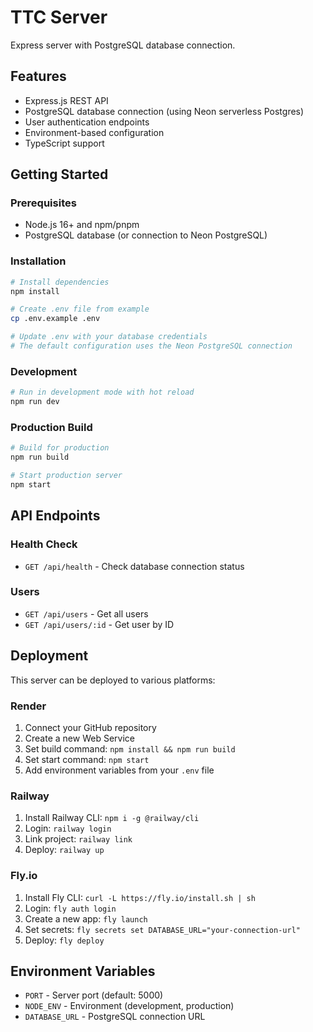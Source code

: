 # TTC Server

Express server with PostgreSQL database connection.

## Features

- Express.js REST API
- PostgreSQL database connection (using Neon serverless Postgres)
- User authentication endpoints
- Environment-based configuration
- TypeScript support

## Getting Started

### Prerequisites

- Node.js 16+ and npm/pnpm
- PostgreSQL database (or connection to Neon PostgreSQL)

### Installation

```bash
# Install dependencies
npm install

# Create .env file from example
cp .env.example .env

# Update .env with your database credentials
# The default configuration uses the Neon PostgreSQL connection
```

### Development

```bash
# Run in development mode with hot reload
npm run dev
```

### Production Build

```bash
# Build for production
npm run build

# Start production server
npm start
```

## API Endpoints

### Health Check

- `GET /api/health` - Check database connection status

### Users

- `GET /api/users` - Get all users
- `GET /api/users/:id` - Get user by ID

## Deployment

This server can be deployed to various platforms:

### Render

1. Connect your GitHub repository
2. Create a new Web Service
3. Set build command: `npm install && npm run build`
4. Set start command: `npm start`
5. Add environment variables from your `.env` file

### Railway

1. Install Railway CLI: `npm i -g @railway/cli`
2. Login: `railway login`
3. Link project: `railway link`
4. Deploy: `railway up`

### Fly.io

1. Install Fly CLI: `curl -L https://fly.io/install.sh | sh`
2. Login: `fly auth login`
3. Create a new app: `fly launch`
4. Set secrets: `fly secrets set DATABASE_URL="your-connection-url"`
5. Deploy: `fly deploy`

## Environment Variables

- `PORT` - Server port (default: 5000)
- `NODE_ENV` - Environment (development, production)
- `DATABASE_URL` - PostgreSQL connection URL
